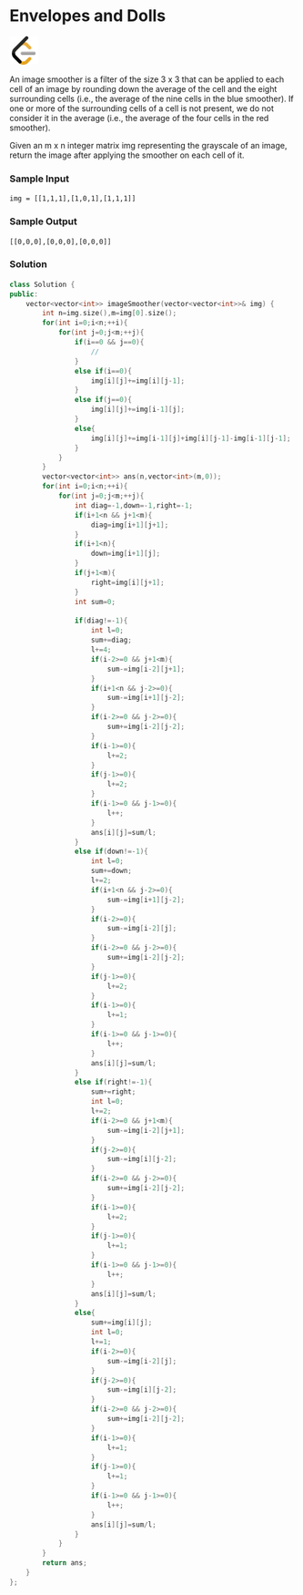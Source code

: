# Envelopes and Dolls
<a href="https://leetcode.com/problems/image-smoother/description/">
  <img src="../lib/leetcode-3628885-3030025.webp" width="50"/>
</a>

An image smoother is a filter of the size 3 x 3 that can be applied to each cell of an image by rounding down the average of the cell and the eight surrounding cells (i.e., the average of the nine cells in the blue smoother). If one or more of the surrounding cells of a cell is not present, we do not consider it in the average (i.e., the average of the four cells in the red smoother).

Given an m x n integer matrix img representing the grayscale of an image, return the image after applying the smoother on each cell of it.

### Sample Input
```
img = [[1,1,1],[1,0,1],[1,1,1]]
```
### Sample Output
```
[[0,0,0],[0,0,0],[0,0,0]]
```

### Solution
```cpp
class Solution {
public:
    vector<vector<int>> imageSmoother(vector<vector<int>>& img) {
        int n=img.size(),m=img[0].size();
        for(int i=0;i<n;++i){
            for(int j=0;j<m;++j){
                if(i==0 && j==0){
                    //
                }
                else if(i==0){
                    img[i][j]+=img[i][j-1];
                }
                else if(j==0){
                    img[i][j]+=img[i-1][j];
                }
                else{
                    img[i][j]+=img[i-1][j]+img[i][j-1]-img[i-1][j-1];
                }
            }
        }
        vector<vector<int>> ans(n,vector<int>(m,0));
        for(int i=0;i<n;++i){
            for(int j=0;j<m;++j){
                int diag=-1,down=-1,right=-1;
                if(i+1<n && j+1<m){
                    diag=img[i+1][j+1];
                }
                if(i+1<n){
                    down=img[i+1][j];
                }
                if(j+1<m){
                    right=img[i][j+1];
                }
                int sum=0;
                
                if(diag!=-1){
                    int l=0;
                    sum+=diag;
                    l+=4;
                    if(i-2>=0 && j+1<m){
                        sum-=img[i-2][j+1];
                    }
                    if(i+1<n && j-2>=0){
                        sum-=img[i+1][j-2];
                    }
                    if(i-2>=0 && j-2>=0){
                        sum+=img[i-2][j-2];
                    }
                    if(i-1>=0){
                        l+=2;
                    }
                    if(j-1>=0){
                        l+=2;
                    }
                    if(i-1>=0 && j-1>=0){
                        l++;
                    }
                    ans[i][j]=sum/l;
                }
                else if(down!=-1){
                    int l=0;
                    sum+=down;
                    l+=2;
                    if(i+1<n && j-2>=0){
                        sum-=img[i+1][j-2];
                    }
                    if(i-2>=0){
                        sum-=img[i-2][j];
                    }
                    if(i-2>=0 && j-2>=0){
                        sum+=img[i-2][j-2];
                    }
                    if(j-1>=0){
                        l+=2;
                    }
                    if(i-1>=0){
                        l+=1;
                    }
                    if(i-1>=0 && j-1>=0){
                        l++;
                    }
                    ans[i][j]=sum/l;
                }
                else if(right!=-1){
                    sum+=right;
                    int l=0;
                    l+=2;
                    if(i-2>=0 && j+1<m){
                        sum-=img[i-2][j+1];
                    }
                    if(j-2>=0){
                        sum-=img[i][j-2];
                    }
                    if(i-2>=0 && j-2>=0){
                        sum+=img[i-2][j-2];
                    }
                    if(i-1>=0){
                        l+=2;
                    }
                    if(j-1>=0){
                        l+=1;
                    }
                    if(i-1>=0 && j-1>=0){
                        l++;
                    }
                    ans[i][j]=sum/l;
                }
                else{
                    sum+=img[i][j];
                    int l=0;
                    l+=1;
                    if(i-2>=0){
                        sum-=img[i-2][j];
                    }
                    if(j-2>=0){
                        sum-=img[i][j-2];
                    }
                    if(i-2>=0 && j-2>=0){
                        sum+=img[i-2][j-2];
                    }
                    if(i-1>=0){
                        l+=1;
                    }
                    if(j-1>=0){
                        l+=1;
                    }
                    if(i-1>=0 && j-1>=0){
                        l++;
                    }
                    ans[i][j]=sum/l;
                }
            }
        }
        return ans;
    }
};
```
